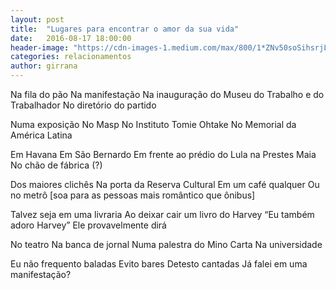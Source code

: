 ```yaml
---
layout: post
title:  "Lugares para encontrar o amor da sua vida"
date:   2016-08-17 18:00:00
header-image: "https://cdn-images-1.medium.com/max/800/1*ZNv50soSihsrjL54GHT7Hg.jpeg"
categories: relacionamentos
author: girrana
---
```

Na fila do pão
Na manifestação
Na inauguração do Museu do Trabalho e do Trabalhador
No diretório do partido

Numa exposição
No Masp 
No Instituto Tomie Ohtake 
No Memorial da América Latina

Em Havana
Em São Bernardo
Em frente ao prédio do Lula na Prestes Maia
No chão de fábrica (?)

Dos maiores clichês
Na porta da Reserva Cultural
Em um café qualquer 
Ou no metrô 
 [soa para as pessoas mais romântico que ônibus]
 
Talvez seja em uma livraria
Ao deixar cair um livro do Harvey
 “Eu também adoro Harvey”
 Ele provavelmente dirá
 
No teatro
Na banca de jornal 
Numa palestra do Mino Carta
Na universidade

Eu não frequento baladas
Evito bares
Detesto cantadas
Já falei em uma manifestação?
